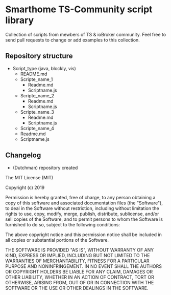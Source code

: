 # Smarthome TS-Community script library

Collection of scripts from mewbers of TS & ioBroker community.
Feel free to send pull requests to change or add examples to this collection.

## Repository structure

- Script_type (java, blockly, vis)
  - README.md
  - Scripte_name_1
    - Readme.md
    - Scriptname.js
  - Scripte_name_2
    - Readme.md
    - Scriptname.js
  - Scripte_name_3
    - Readme.md
    - Scriptname.js
  - Scripte_name_4
  - Readme.md
  - Scriptname.js

## Changelog

* (Dutchman) repository created

The MIT License (MIT)

Copyright (c) 2019 

Permission is hereby granted, free of charge, to any person obtaining a copy
of this software and associated documentation files (the "Software"), to deal
in the Software without restriction, including without limitation the rights
to use, copy, modify, merge, publish, distribute, sublicense, and/or sell
copies of the Software, and to permit persons to whom the Software is
furnished to do so, subject to the following conditions:

The above copyright notice and this permission notice shall be included in all
copies or substantial portions of the Software.

THE SOFTWARE IS PROVIDED "AS IS", WITHOUT WARRANTY OF ANY KIND, EXPRESS OR
IMPLIED, INCLUDING BUT NOT LIMITED TO THE WARRANTIES OF MERCHANTABILITY,
FITNESS FOR A PARTICULAR PURPOSE AND NONINFRINGEMENT. IN NO EVENT SHALL THE
AUTHORS OR COPYRIGHT HOLDERS BE LIABLE FOR ANY CLAIM, DAMAGES OR OTHER
LIABILITY, WHETHER IN AN ACTION OF CONTRACT, TORT OR OTHERWISE, ARISING FROM,
OUT OF OR IN CONNECTION WITH THE SOFTWARE OR THE USE OR OTHER DEALINGS IN THE
SOFTWARE.
